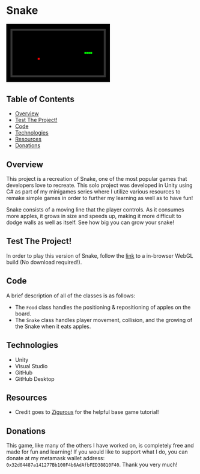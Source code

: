 # Snake
<img width="276.48" height="155.52" src="https://github.com/SergeiBak/PersonalWebsite/blob/master/images/Snake.png?raw=true">

## Table of Contents
* [Overview](#Overview)
* [Test The Project!](#test-the-project)
* [Code](#Code)
* [Technologies](#Technologies)
* [Resources](#Resources)
* [Donations](#Donations)

## Overview
This project is a recreation of Snake, one of the most popular games that developers love to recreate. This solo project was developed in Unity using C# as part of my minigames series where I utilize various resources to remake simple games in order to further my learning as well as to have fun!   

Snake consists of a moving line that the player controls. As it consumes more apples, it grows in size and speeds up, making it more difficult to dodge walls as well as itself. See how big you can grow your snake!

## Test The Project!
In order to play this version of Snake, follow the [link](https://sergeibak.github.io/PersonalWebsite/Snake.html) to a in-browser WebGL build (No download required!).

## Code
A brief description of all of the classes is as follows:
- The `Food` class handles the positioning & repositioning of apples on the board.
- The `Snake` class handles player movement, collision, and the growing of the Snake when it eats apples.

## Technologies
- Unity
- Visual Studio
- GitHub
- GitHub Desktop

## Resources
- Credit goes to [Zigurous](https://www.youtube.com/channel/UCyaKsKqYTghxgAqywfefAzg) for the helpful base game tutorial!

## Donations
This game, like many of the others I have worked on, is completely free and made for fun and learning! If you would like to support what I do, you can donate at my metamask wallet address: ```0x32d04487a141277Bb100F4b6AdAfbFED38810F40```. Thank you very much!

